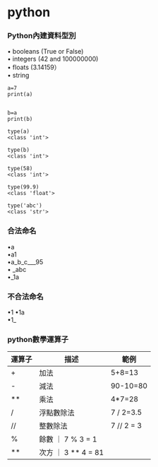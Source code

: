 # python
### Python內建資料型別  
• booleans (True or False)  
• integers (42 and 100000000)  
• floats (3.14159）  
• string  

```
a=7
print(a)


b=a
print(b)

type(a) 
<class 'int'>

type(b)
<class 'int'>

type(58)
<class 'int'>

type(99.9)
<class 'float'>

type('abc')
<class 'str'>

```

### 合法命名  

•a  
•a1  
•a_b_c___95  
• _abc  
•_1a  

### 不合法命名

•1 
•1a  
•1_  

### python數學運算子

運算子 | 描述  | 範例
-----| ------- | ----
 + | 加法 | 5+8=13
 - | 減法 | 90-10=80  
 ** | 乘法 | 4*7=28
 / | 浮點數除法 | 7 / 2=3.5
 // | 整數除法  | 7 // 2 = 3
 % | 餘數  ｜ 7 % 3 = 1
 ** | 次方 ｜  3 ** 4 = 81




